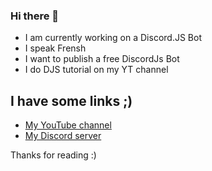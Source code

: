 ### Hi there 👋

- I am currently working on a Discord.JS Bot
- I speak Frensh
- I want to publish a free DiscordJs Bot
- I do DJS tutorial on my YT channel

## I have some links ;)
- [My YouTube channel](https://www.youtube.com/channel/UCXPhNEO16dRmWsiDNG5k-mw)
- [My Discord server](https://discord.gg/4erCn7v)


Thanks for reading :)
